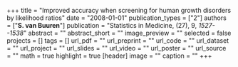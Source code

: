 +++
title = "Improved accuracy when screening for human growth disorders by likelihood ratios"
date = "2008-01-01"
publication_types = ["2"]
authors = ["**S. van Buuren**"]
publication = "Statistics in Medicine, (27), 9, _1527--1538_"
abstract = ""
abstract_short = ""
image_preview = ""
selected = false
projects = []
tags = []
url_pdf = ""
url_preprint = ""
url_code = ""
url_dataset = ""
url_project = ""
url_slides = ""
url_video = ""
url_poster = ""
url_source = ""
math = true
highlight = true
[header]
image = ""
caption = ""
+++
